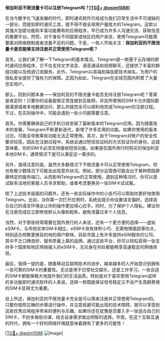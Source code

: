 **保加利亚不限流量卡可以注册Telegram吗？[[TG💪+ @esim1088](https://t.me/s/esim1088)]**

在当今数字化飞速发展的时代，即时通讯软件已经成为我们日常生活中不可或缺的一部分。而提到即时通讯工具，就不得不提全球用户量庞大的Telegram。这款以其强大加密功能和丰富功能著称的应用程序，早已成为许多人沟通交流、获取信息的重要平台。然而，对于身处不同国家或地区的用户来说，使用Telegram可能需要面对网络限制或者流量不足的问题。于是，一些人开始关注：**保加利亚的不限流量卡是否能够支持注册并正常使用Telegram呢？**

首先，让我们来了解一下Telegram的基本情况。Telegram是一款基于云存储的即时通讯应用程序，它不仅支持文字消息、语音通话和视频聊天，还提供了丰富的群组功能以及频道订阅服务。此外，Telegram以其端到端加密技术闻名，为用户的隐私安全提供了强有力的保障。正因为如此，Telegram在全球范围内积累了大量忠实用户。

那么，回到问题本身——保加利亚的不限流量卡能否支持注册Telegram呢？答案是肯定的！只要你的设备能够正常连接到互联网，并且所使用的SIM卡允许国际数据漫游或者本地数据访问，那么你就完全可以顺利地完成Telegram的注册过程。不过，在实际操作中，可能会遇到一些小问题需要注意。

首先，你需要确保自己的手机已经安装了最新版本的Telegram应用。因为随着技术的发展，Telegram不断更新迭代，新增了许多实用的功能。如果你使用的版本过旧，可能会导致某些功能无法正常使用。其次，由于Telegram对账户的安全性要求较高，因此在注册过程中，系统会通过短信验证码的方式验证你的身份。这就意味着，你的SIM卡必须支持接收短信功能。如果是在国外旅行时购买的保加利亚本地SIM卡，通常情况下是可以满足这一需求的。

另外，值得注意的是，虽然大多数情况下不限流量卡可以正常使用Telegram，但也有极少数情况下可能会出现意外状况。例如，部分运营商可能会出于某种原因屏蔽特定的服务端口，从而影响Telegram的正常使用。遇到这种情况时，你可以尝试联系当地的客服人员寻求帮助，或者考虑更换另一张SIM卡试试看。

除了上述技术层面的问题外，还有一些实际操作中的小技巧可以帮助你更好地使用Telegram。比如，当你第一次打开应用时，系统会提示你设置语言偏好。选择适合自己的语言环境会让你的操作更加得心应手。同时，为了保护个人隐私，建议你在注册完成后立即修改默认头像和昵称，避免泄露过多个人信息。

当然，对于那些经常需要在国外旅行的人来说，还有一个更方便的选择——虚拟eSIM卡。与传统实体SIM卡相比，eSIM卡具有体积小巧、无需物理插拔等优点，特别适合频繁更换目的地的用户群体。目前市面上有许多提供eSIM服务的公司，其中不乏口碑良好、服务质量上乘的品牌。通过这些平台，你可以轻松获得一张支持多个国家和地区网络接入的eSIM卡，无论身在何处都能畅享高速稳定的网络体验。

最后，值得一提的是，随着移动互联网技术的进步，越来越多的人开始意识到拥有一张可靠的SIM卡的重要性。无论是用于日常社交娱乐，还是工作学习，一张合适的SIM卡都能够极大地提升我们的生活品质。特别是对于喜欢使用Telegram这样的多功能即时通讯软件的人来说，选择一款既能保证信号稳定又不会产生高额费用的SIM卡显得尤为重要。

综上所述，保加利亚的不限流量卡完全是可以用来注册并正常使用Telegram的。只要你按照正确的步骤进行操作，并注意规避可能出现的技术障碍，就可以享受到这款优秀应用程序带来的便利与乐趣。如果你还在犹豫是否要入手一张适合自己的SIM卡，不妨多做些功课，结合自身需求做出明智的选择。毕竟，在这个互联互通的时代，拥有一个好的网络环境就意味着拥有了更多的可能性！

[[TG💪+ @esim1088](https://t.me/s/esim1088) ![Image](https://i.postimg.cc/4NQfJmqS/Snipaste-2025-05-13-00-14-12.png)]